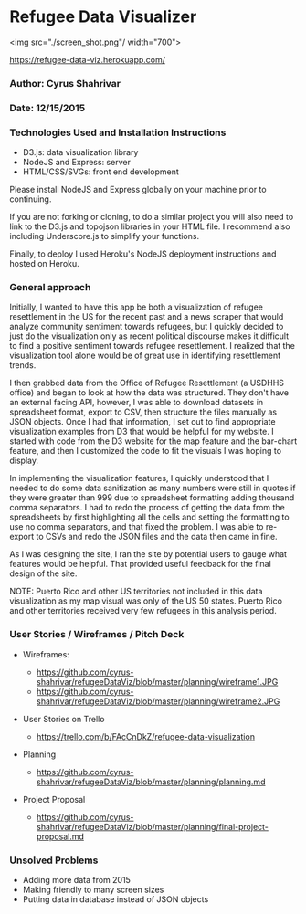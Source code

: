 # Refugee Data Visualizer

<img src="./screen_shot.png"/ width="700">

https://refugee-data-viz.herokuapp.com/

### Author: Cyrus Shahrivar
### Date: 12/15/2015

### Technologies Used and Installation Instructions
- D3.js: data visualization library
- NodeJS and Express: server
- HTML/CSS/SVGs: front end development

Please install NodeJS and Express globally on your machine prior to continuing.

If you are not forking or cloning, to do a similar project you will also need to link to the D3.js and topojson libraries in your HTML file.  I recommend also including Underscore.js to simplify your functions.

Finally, to deploy I used Heroku's NodeJS deployment instructions and hosted on Heroku.

### General approach
Initially, I wanted to have this app be both a visualization of refugee resettlement in the US for the recent past and a news scraper that would analyze community sentiment towards refugees, but I quickly decided to just do the visualization only as recent political discourse makes it difficult to find a positive sentiment towards refugee resettlement.  I realized that the visualization tool alone would be of great use in identifying resettlement trends.

I then grabbed data from the Office of Refugee Resettlement (a USDHHS office) and began to look at how the data was structured.  They don't have an external facing API, however, I was able to download datasets in spreadsheet format, export to CSV, then structure the files manually as JSON objects.  Once I had that information, I set out to find appropriate visualization examples from D3 that would be helpful for my website.  I started with code from the D3 website for the map feature and the bar-chart feature, and then I customized the code to fit the visuals I was hoping to display.

In implementing the visualization features, I quickly understood that I needed to do some data sanitization as many numbers were still in quotes if they were greater than 999 due to spreadsheet formatting adding thousand comma separators.  I had to redo the process of getting the data from the spreadsheets by first highlighting all the cells and setting the formatting to use no comma separators, and that fixed the problem.  I was able to re-export to CSVs and redo the JSON files and the data then came in fine.

As I was designing the site, I ran the site by potential users to gauge what features would be helpful. That provided useful feedback for the final design of the site.

NOTE: Puerto Rico and other US territories not included in this data visualization as my map visual was only of the US 50 states.  Puerto Rico and other territories received very few refugees in this analysis period.

### User Stories / Wireframes / Pitch Deck
- Wireframes:
  - https://github.com/cyrus-shahrivar/refugeeDataViz/blob/master/planning/wireframe1.JPG
  - https://github.com/cyrus-shahrivar/refugeeDataViz/blob/master/planning/wireframe2.JPG

- User Stories on Trello
  - https://trello.com/b/FAcCnDkZ/refugee-data-visualization

- Planning
  - https://github.com/cyrus-shahrivar/refugeeDataViz/blob/master/planning/planning.md

- Project Proposal
  - https://github.com/cyrus-shahrivar/refugeeDataViz/blob/master/planning/final-project-proposal.md

### Unsolved Problems
- Adding more data from 2015
- Making friendly to many screen sizes
- Putting data in database instead of JSON objects
